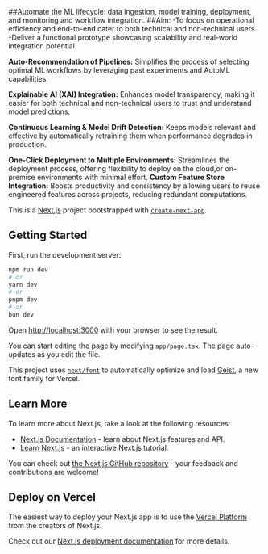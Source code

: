 ##Automate the ML lifecycle: data ingestion, model training, deployment, and monitoring and workflow integration.
##Aim:
-To focus on operational efficiency and end-to-end cater to both technical and non-technical users.
-Deliver a functional prototype showcasing scalability and real-world integration potential.

 **Auto-Recommendation of Pipelines:** Simplifies the process of selecting optimal ML workflows by leveraging past experiments and AutoML capabilities.
 
 **Explainable AI (XAI) Integration:** Enhances model transparency, making it easier for both technical and non-technical users to trust and understand model predictions.
 
 **Continuous Learning & Model Drift Detection:** Keeps models relevant and effective by automatically retraining them when performance degrades in production.
 
 **One-Click Deployment to Multiple Environments:** Streamlines the deployment process, offering flexibility to deploy on the cloud,or on-premise environments with minimal 
effort.
 **Custom Feature Store Integration:** Boosts productivity and consistency by allowing users to reuse engineered features across projects, reducing redundant computations.

This is a [Next.js](https://nextjs.org) project bootstrapped with [`create-next-app`](https://nextjs.org/docs/app/api-reference/cli/create-next-app).

## Getting Started

First, run the development server:

```bash
npm run dev
# or
yarn dev
# or
pnpm dev
# or
bun dev
```

Open [http://localhost:3000](http://localhost:3000) with your browser to see the result.

You can start editing the page by modifying `app/page.tsx`. The page auto-updates as you edit the file.

This project uses [`next/font`](https://nextjs.org/docs/app/building-your-application/optimizing/fonts) to automatically optimize and load [Geist](https://vercel.com/font), a new font family for Vercel.

## Learn More

To learn more about Next.js, take a look at the following resources:

- [Next.js Documentation](https://nextjs.org/docs) - learn about Next.js features and API.
- [Learn Next.js](https://nextjs.org/learn) - an interactive Next.js tutorial.

You can check out [the Next.js GitHub repository](https://github.com/vercel/next.js) - your feedback and contributions are welcome!

## Deploy on Vercel

The easiest way to deploy your Next.js app is to use the [Vercel Platform](https://vercel.com/new?utm_medium=default-template&filter=next.js&utm_source=create-next-app&utm_campaign=create-next-app-readme) from the creators of Next.js.

Check out our [Next.js deployment documentation](https://nextjs.org/docs/app/building-your-application/deploying) for more details.
